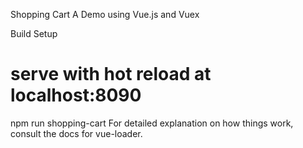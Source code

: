 Shopping Cart
A Demo using Vue.js and Vuex

Build Setup
# serve with hot reload at localhost:8090
npm run shopping-cart
For detailed explanation on how things work, consult the docs for vue-loader.
